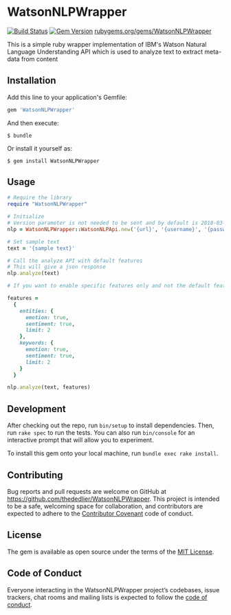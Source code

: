 # WatsonNLPWrapper

[![Build Status](https://travis-ci.org/thededlier/WatsonNLPWrapper.svg?branch=master)](https://travis-ci.org/thededlier/WatsonNLPWrapper)
[![Gem Version](https://badge.fury.io/rb/WatsonNLPWrapper.svg)](https://badge.fury.io/rb/WatsonNLPWrapper)
[rubygems.org/gems/WatsonNLPWrapper](https://rubygems.org/gems/WatsonNLPWrapper)

This is a simple ruby wrapper implementation of IBM's Watson Natural Language Understanding API which is used to analyze text to extract meta-data from content

## Installation

Add this line to your application's Gemfile:

```ruby
gem 'WatsonNLPWrapper'
```

And then execute:

    $ bundle

Or install it yourself as:

    $ gem install WatsonNLPWrapper

## Usage

```ruby
# Require the library
require "WatsonNLPWrapper"

# Initialize
# Version parameter is not needed to be sent and by default is 2018-03-16
nlp = WatsonNLPWrapper::WatsonNLPApi.new('{url}', '{username}', '{password}', '{version}')

# Set sample text
text = '{sample text}'

# Call the analyze API with default features
# This will give a json response
nlp.analyze(text)

# If you want to enable specific features only and not the default features

features =
  {
    entities: {
      emotion: true,
      sentiment: true,
      limit: 2
    },
    keywords: {
      emotion: true,
      sentiment: true,
      limit: 2
    }
  }

nlp.analyze(text, features)
```

## Development

After checking out the repo, run `bin/setup` to install dependencies. Then, run `rake spec` to run the tests. You can also run `bin/console` for an interactive prompt that will allow you to experiment.

To install this gem onto your local machine, run `bundle exec rake install`.

## Contributing

Bug reports and pull requests are welcome on GitHub at https://github.com/thededlier/WatsonNLPWrapper. This project is intended to be a safe, welcoming space for collaboration, and contributors are expected to adhere to the [Contributor Covenant](http://contributor-covenant.org) code of conduct.

## License

The gem is available as open source under the terms of the [MIT License](https://opensource.org/licenses/MIT).

## Code of Conduct

Everyone interacting in the WatsonNLPWrapper project’s codebases, issue trackers, chat rooms and mailing lists is expected to follow the [code of conduct](https://github.com/thededlier/WatsonNLPWrapper/blob/master/CODE_OF_CONDUCT.md).
